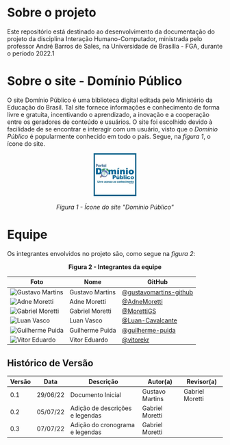 # Sobre o projeto

Este repositório está destinado ao desenvolvimento da documentação do projeto da disciplina Interação Humano-Computador, ministrada pelo professor André Barros de Sales, na Universidade de Brasília - FGA, durante o período 2022.1

# Sobre o site - Domínio Público

O site Domínio Público é uma biblioteca digital editada pelo Ministério da Educação do Brasil. Tal site fornece informações e conhecimento de forma livre e gratuita, incentivando o aprendizado, a inovação e a cooperação entre os geradores de conteúdo e usuários. O site foi escolhido devido à facilidade de se encontrar e interagir com um usuário, visto que o _Domínio Público_ é popularmente conhecido em todo o país. Segue, na _figura 1_, o ícone do site.

<div align="center">
<img src="assets/imagens/dominio-publico_2.png" alt="Gustavo Martins" width="100">
 <p><i>Figura 1 - Ícone do site "Domínio Público"</i></p>
</div>

# Equipe

Os integrantes envolvidos no projeto são, como segue na _figura 2_:

<figcaption><center>
    <b>Figura 2 - Integrantes da equipe</b>
</figcaption>

| Foto | Nome | GitHub |
| ---- | ---- | ------ |
|<img src="https://github.com/gustavomartins-github.png" alt="Gustavo Martins" width="100"> | Gustavo Martins | [@gustavomartins-github](https://github.com/gustavomartins-github) |
|<img src="https://github.com/AdneMoretti.png" alt="Adne Moretti" width="100"> | Adne Moretti  | [@AdneMoretti](https://github.com/AdneMoretti) |
|<img src="https://github.com/MorettiGS.png" alt="Gabriel Moretti" width="100"> | Gabriel Moretti | [@MorettiGS](https://github.com/MorettiGS) |
|<img src="https://github.com/Luan-Cavalcante.png" alt="Luan Vasco" width="100"> | Luan Vasco | [@Luan-Cavalcante](https://github.com/Luan-Cavalcante) |
|<img src="https://github.com/guilherme-puida.png" alt="Guilherme Puida" width="100">   | Guilherme Puida | [@guilherme-puida](https://github.com/guilherme-puida) |
|<img src="https://github.com/vitorekr.png" alt="Vitor Eduardo" width="100">   | Vitor Eduardo | [@vitorekr](https://github.com/vitorekr) |

## Histórico de Versão

| Versão | Data | Descrição | Autor(a) | Revisor(a)
|--------|------|-----------|-------| -------
| 0.1 | 29/06/22 | Documento Inicial | Gustavo Martins | Gabriel Moretti
| 0.2 | 05/07/22 | Adição de descrições e legendas | Gabriel Moretti |
| 0.3 | 07/07/22 | Adição do cronograma e legendas | Gabriel Moretti |
